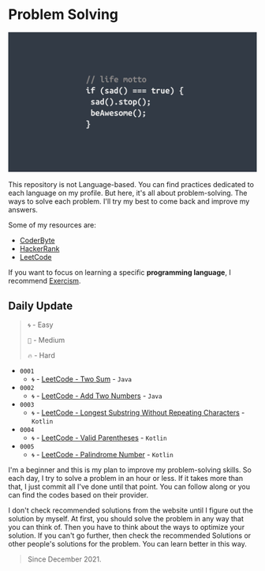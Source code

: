 # Problem Solving

![Header](media/pic01.jpg)

This repository is not Language-based. You can find practices dedicated to each language on my profile. But here, it's all about problem-solving. The ways to solve each problem. I'll try my best to come back and improve my answers.

Some of my resources are:

* [CoderByte](https://coderbyte.com/challenges "Link")
* [HackerRank](https://www.hackerrank.com/dashboard "Link")
* [LeetCode](https://leetcode.com "Link")

If you want to focus on learning a specific **programming language**, I recommend [Exercism](https://exercism.org/tracks "Link").

## **Daily Update**

> `🌀` - Easy
>
> `🎯` - Medium
>
> `🔥` - Hard

* `0001`
  * `🌀` - [LeetCode - Two Sum](https://github.com/MahdiDavoodi/ProblemSolving/tree/main/LeetCode/TwoSum) - `Java`
* `0002`
  * `🌀` - [LeetCode - Add Two Numbers](https://github.com/MahdiDavoodi/ProblemSolving/tree/main/LeetCode/AddTwoNumbers) - `Java`
* `0003`
  * `🌀` - [LeetCode - Longest Substring Without Repeating Characters](https://github.com/MahdiDavoodi/ProblemSolving/tree/main/LeetCode/LongestSubstringWithoutRepeatingCharacters) - `Kotlin`
* `0004`
  * `🌀` - [LeetCode - Valid Parentheses](https://github.com/MahdiDavoodi/ProblemSolving/tree/main/LeetCode/ValidParentheses) - `Kotlin`
* `0005`
  * `🌀` - [LeetCode - Palindrome Number](https://github.com/MahdiDavoodi/ProblemSolving/tree/main/LeetCode/PalindromeNumber) - `Kotlin`

I'm a beginner and this is my plan to improve my problem-solving skills. So each day, I try to solve a problem in an hour or less. If it takes more than that, I just commit all I've done until that point. You can follow along or you can find the codes based on their provider.

I don't check recommended solutions from the website until I figure out the solution by myself. At first, you should solve the problem in any way that you can think of. Then you have to think about the ways to optimize your solution. If you can't go further, then check the recommended Solutions or other people's solutions for the problem. You can learn better in this way.

> Since December 2021.
